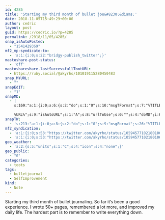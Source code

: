 ```yaml
---
id: 4285
title: 'Starting my third month of bullet jou&#8230;&diams;'
date: 2018-11-05T15:49:29+00:00
author: cedric
layout: post
guid: https://cedric.io/?p=4285
permalink: /2018/11/05/4285/
snap_isAutoPosted:
  - "1541429369"
mf2_mp-syndicate-to:
  - 'a:1:{i:0;s:22:"bridgy-publish_twitter";}'
mastoshare-post-status:
  - 'off'
mastoshareshare-lastSuccessfullTootURL:
  - https://ruby.social/@akyrho/101019115280450483
snap_MYURL:
  - ""
snapEdIT:
  - "1"
snapMD:
  - |
    s:169:"a:1:{i:0;a:6:{s:2:"do";s:1:"0";s:10:"msgTFormat";s:7:"%TITLE%";s:9:"msgFormat";s:19:"%FULLTEXT%
    
    %URL%";s:9:"isAutoURL";s:1:"A";s:8:"urlToUse";s:0:"";s:4:"doMD";i:0;}}";
snapTW:
  - 's:213:"a:1:{i:0;a:8:{s:2:"do";s:1:"0";s:9:"msgFormat";s:26:"%TITLE%. %EXCERPT% - %URL%";s:8:"attchImg";s:1:"1";s:9:"isAutoImg";s:1:"A";s:8:"imgToUse";s:0:"";s:9:"isAutoURL";s:1:"A";s:8:"urlToUse";s:0:"";s:4:"doTW";i:0;}}";'
mf2_syndication:
  - 'a:1:{i:0;s:53:"https://twitter.com/akyrho/status/1059457710218010626";}'
  - 'a:1:{i:0;s:53:"https://twitter.com/akyrho/status/1059457710218010626";}'
geo_weather:
  - 'a:2:{s:5:"units";s:1:"C";s:4:"icon";s:4:"none";}'
geo_public:
  - "0"
categories:
  - toots
tags:
  - bulletjournal
  - SelfImprovement
kind:
  - Note
---
```

Starting my third month of bullet journaling. So far it&rsquo;s been a good experience. I wrote 50+ pages, remembered a lot more, and improved my daily life. The hardest part is to remember to write everything down.